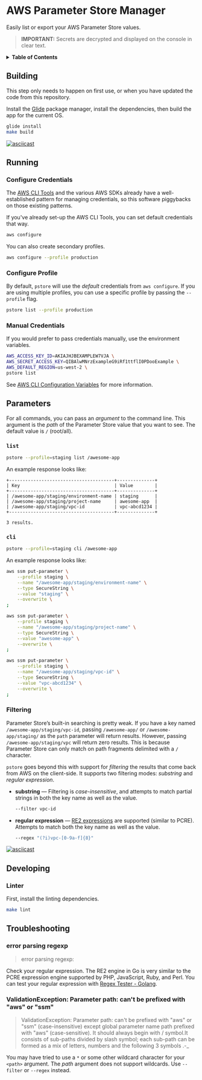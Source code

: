 # AWS Parameter Store Manager

Easily list or export your AWS Parameter Store values.

> **IMPORTANT:** Secrets are decrypted and displayed on the console in clear text.

<details>
<summary>
<b>Table of Contents</b>
</summary>

TBD

</details>

## Building

This step only needs to happen on first use, or when you have updated the code from this repository.

Install the [Glide] package manager, install the dependencies, then build the app for the current OS.

```bash
glide install
make build
```

[![asciicast](https://asciinema.org/a/186681.png)](https://asciinema.org/a/186681)

## Running

### Configure Credentials

The [AWS CLI Tools] and the various AWS SDKs already have a well-established pattern for managing credentials, so this software piggybacks on those existing patterns.

If you've already set-up the AWS CLI Tools, you can set default credentials that way.

```bash
aws configure
```

You can also create secondary profiles.

```bash
aws configure --profile production
```

### Configure Profile

By default, `pstore` will use the _default_ credentials from `aws configure`. If you are using multiple profiles, you can use a specific profile by passing the `--profile` flag.

```bash
pstore list --profile production
```

### Manual Credentials

If you would prefer to pass credentials manually, use the environment variables.

```bash
AWS_ACCESS_KEY_ID=AKIAJHJBEXAMPLEW7VJA \
AWS_SECRET_ACCESS_KEY=QIBAlwMNrzExampleG9iRf1ttflI0PDooExample \
AWS_DEFAULT_REGION=us-west-2 \
pstore list
```

See [AWS CLI Configuration Variables](https://docs.aws.amazon.com/cli/latest/topic/config-vars.html) for more information.

## Parameters

For all commands, you can pass an _argument_ to the command line. This argument is the _path_ of the Parameter Store value that you want to see. The default value is `/` (root/all).

### `list`

```bash
pstore --profile=staging list /awesome-app
```

An example response looks like:

```plain
+---------------------------------------+--------------+
| Key                                   | Value        |
+---------------------------------------+--------------+
| /awesome-app/staging/environment-name | staging      |
| /awesome-app/staging/project-name     | awesome-app  |
| /awesome-app/staging/vpc-id           | vpc-abcd1234 |
+---------------------------------------+--------------+

3 results.
```

### `cli`

```bash
pstore --profile=staging cli /awesome-app
```

An example response looks like:

```bash
aws ssm put-parameter \
    --profile staging \
    --name "/awesome-app/staging/environment-name" \
    --type SecureString \
    --value "staging" \
    --overwrite \
;

aws ssm put-parameter \
    --profile staging \
    --name "/awesome-app/staging/project-name" \
    --type SecureString \
    --value "awesome-app" \
    --overwrite \
;

aws ssm put-parameter \
    --profile staging \
    --name "/awesome-app/staging/vpc-id" \
    --type SecureString \
    --value "vpc-abcd1234" \
    --overwrite \
;
```

### Filtering

Parameter Store’s built-in searching is pretty weak. If you have a key named `/awesome-app/staging/vpc-id`, passing `/awesome-app/` or `/awesome-app/staging/` as the `path` parameter will return results. However, passing `/awesome-app/staging/vpc` will return zero results. This is because Parameter Store can only match on path fragments delimited with a `/` character.

`pstore` goes beyond this with support for _filtering_ the results that come back from AWS on the client-side. It supports two filtering modes: _substring_ and _regular expression_.

* **substring** — Filtering is _case-insensitive_, and attempts to match partial strings in both the key name as well as the value.

  ```bash
  --filter vpc-id
  ```

* **regular expression** — [RE2 expressions](https://github.com/google/re2/wiki/Syntax) are supported (similar to PCRE). Attempts to match both the key name as well as the value.

  ```bash
  --regex "(?i)vpc-[0-9a-f]{8}"
  ```

[![asciicast](https://asciinema.org/a/186679.png)](https://asciinema.org/a/186679)

## Developing

### Linter

First, install the linting dependencies.

```bash
make lint
```

## Troubleshooting

### error parsing regexp

> error parsing regexp: <error message>

Check your regular expression. The RE2 engine in Go is very similar to the PCRE expression engine supported by PHP, JavaScript, Ruby, and Perl. You can test your regular expression with [Regex Tester - Golang](https://regex-golang.appspot.com).

### ValidationException: Parameter path: can't be prefixed with "aws" or "ssm"

> ValidationException: Parameter path: can't be prefixed with "aws" or "ssm" (case-insensitive) except global parameter name path prefixed with "aws" (case-sensitive). It should always begin with / symbol.It consists of sub-paths divided by slash symbol; each sub-path can be formed as a mix of letters, numbers and the following 3 symbols .-_

You may have tried to use a `*` or some other wildcard character for your `<path>` argument. The _path_ argument does not support wildcards. Use `--filter` or `--regex` instead.

  [AWS CLI Tools]: https://aws.amazon.com/cli/
  [Glide]: https://glide.sh
